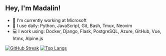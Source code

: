 ## Hey, I'm Madalin!

- 🏢 I'm currently working at Microsoft
- 🚀 I use daily: Python, JavaScript, Git, Bash, Tmux, Neovim
- 💻 I work using: Docker, Django, Flask, PostgreSQL, Azure, GitHub, Vue, htmx, Alpine.js

[![GitHub Streak](http://github-readme-streak-stats.herokuapp.com?user=madalinpopa&hide_border=true)](https://git.io/streak-stats) [![Top Langs](https://github-readme-stats.vercel.app/api/top-langs/?username=madalinpopa)](https://github.com/anuraghazra/github-readme-stats)

